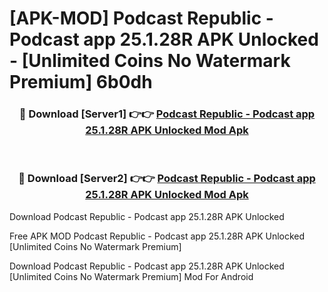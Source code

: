# [APK-MOD] Podcast Republic - Podcast app 25.1.28R APK Unlocked - [Unlimited Coins No Watermark Premium] 6b0dh



<div align="center">
<h3>🔴 Download [Server1] 👉👉 <a href="https://momento.my/?title=Podcast_Republic_-_Podcast_app_25.1.28R_APK_Unlocked">Podcast Republic - Podcast app 25.1.28R APK Unlocked Mod Apk</a></h3><br>

<h3>🔴 Download [Server2] 👉👉 <a href="https://momento.my/?title=Podcast_Republic_-_Podcast_app_25.1.28R_APK_Unlocked">Podcast Republic - Podcast app 25.1.28R APK Unlocked Mod Apk</a></h3>
</div>



Download Podcast Republic - Podcast app 25.1.28R APK Unlocked 

Free APK MOD Podcast Republic - Podcast app 25.1.28R APK Unlocked [Unlimited Coins No Watermark Premium]

Download Podcast Republic - Podcast app 25.1.28R APK Unlocked [Unlimited Coins No Watermark Premium] Mod For Android
